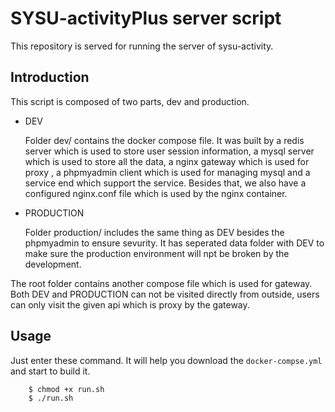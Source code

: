 # SYSU-activityPlus server script


 This repository is served for running the server of sysu-activity.

## Introduction


This script is composed of two parts, dev and production.

- DEV

  Folder dev/ contains the docker compose file. It was built by a redis server which is used to store user session information, a mysql server which is used to store all the data, a nginx gateway which is used for proxy , a phpmyadmin client which is used for managing mysql and a service end which support the service. Besides that, we also have a configured nginx.conf file which is used by the nginx container.

- PRODUCTION

  Folder production/ includes the same thing as DEV besides the phpmyadmin to ensure sevurity. It has seperated data folder with DEV to make sure the production environment will npt be broken by the development.

The root folder contains another compose file which is used for gateway. Both DEV and PRODUCTION can not be visited directly from outside, users can only visit the given api which is proxy by the gateway.

## Usage


Just enter these command. It will help you download the `docker-compse.yml` and start to build it.
```shell
    $ chmod +x run.sh
    $ ./run.sh
```
